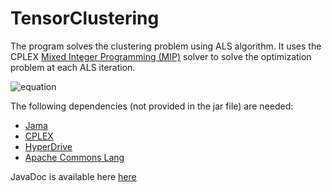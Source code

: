 # TensorClustering

The program solves the clustering problem using ALS algorithm. It uses the CPLEX [Mixed Integer Programming (MIP)](http://www.ibm.com/support/knowledgecenter/ko/SSSA5P_12.6.1/ilog.odms.cplex.help/CPLEX/UsrMan/topics/discr_optim/mip/01_mip_title_synopsis.html) solver to solve the optimization problem at each ALS iteration.

![equation](http://162.243.212.184/varia/clustTens.png)

The following dependencies (not provided in the jar file) are needed:
- [Jama](http://math.nist.gov/javanumerics/jama/Jama-1.0.3.jar)
- [CPLEX](https://www-01.ibm.com/software/commerce/optimization/cplex-optimizer/)
- [HyperDrive](https://github.com/adamierymenko/hyperdrive/blob/master/hyperdrive.jar)
- [Apache Commons Lang](http://apache.belnet.be//commons/lang/binaries/commons-lang3-3.5-bin.tar.gz) 

JavaDoc is available here <a href="http://tinyurl.com/stamile/tCluster/doc/" target="_blank">here</a>
